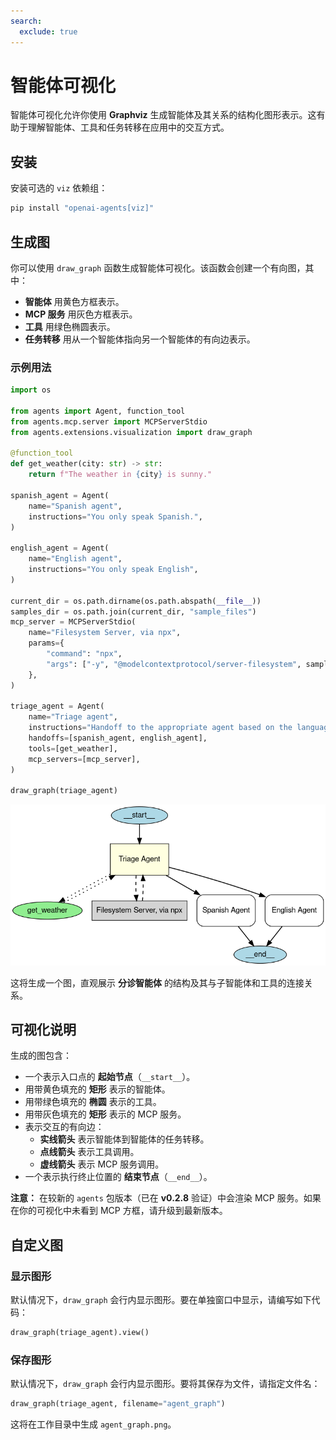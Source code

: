 ```yaml
---
search:
  exclude: true
---
```

# 智能体可视化

智能体可视化允许你使用 **Graphviz** 生成智能体及其关系的结构化图形表示。这有助于理解智能体、工具和任务转移在应用中的交互方式。

## 安装

安装可选的 `viz` 依赖组：

```bash
pip install "openai-agents[viz]"
```

## 生成图

你可以使用 `draw_graph` 函数生成智能体可视化。该函数会创建一个有向图，其中：

- **智能体** 用黄色方框表示。
- **MCP 服务** 用灰色方框表示。
- **工具** 用绿色椭圆表示。
- **任务转移** 用从一个智能体指向另一个智能体的有向边表示。

### 示例用法

```python
import os

from agents import Agent, function_tool
from agents.mcp.server import MCPServerStdio
from agents.extensions.visualization import draw_graph

@function_tool
def get_weather(city: str) -> str:
    return f"The weather in {city} is sunny."

spanish_agent = Agent(
    name="Spanish agent",
    instructions="You only speak Spanish.",
)

english_agent = Agent(
    name="English agent",
    instructions="You only speak English",
)

current_dir = os.path.dirname(os.path.abspath(__file__))
samples_dir = os.path.join(current_dir, "sample_files")
mcp_server = MCPServerStdio(
    name="Filesystem Server, via npx",
    params={
        "command": "npx",
        "args": ["-y", "@modelcontextprotocol/server-filesystem", samples_dir],
    },
)

triage_agent = Agent(
    name="Triage agent",
    instructions="Handoff to the appropriate agent based on the language of the request.",
    handoffs=[spanish_agent, english_agent],
    tools=[get_weather],
    mcp_servers=[mcp_server],
)

draw_graph(triage_agent)
```

![Agent Graph](../assets/images/graph.png)

这将生成一个图，直观展示 **分诊智能体** 的结构及其与子智能体和工具的连接关系。


## 可视化说明

生成的图包含：

- 一个表示入口点的 **起始节点**（`__start__`）。
- 用带黄色填充的 **矩形** 表示的智能体。
- 用带绿色填充的 **椭圆** 表示的工具。
- 用带灰色填充的 **矩形** 表示的 MCP 服务。
- 表示交互的有向边：
  - **实线箭头** 表示智能体到智能体的任务转移。
  - **点线箭头** 表示工具调用。
  - **虚线箭头** 表示 MCP 服务调用。
- 一个表示执行终止位置的 **结束节点**（`__end__`）。

**注意：** 在较新的 `agents` 包版本（已在 **v0.2.8** 验证）中会渲染 MCP 服务。如果在你的可视化中未看到 MCP 方框，请升级到最新版本。

## 自定义图

### 显示图形
默认情况下，`draw_graph` 会行内显示图形。要在单独窗口中显示，请编写如下代码：

```python
draw_graph(triage_agent).view()
```

### 保存图形
默认情况下，`draw_graph` 会行内显示图形。要将其保存为文件，请指定文件名：

```python
draw_graph(triage_agent, filename="agent_graph")
```

这将在工作目录中生成 `agent_graph.png`。